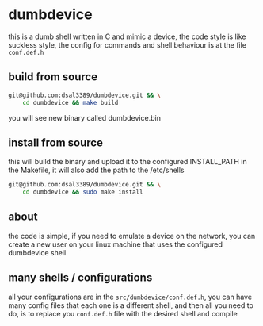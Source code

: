 # dumbdevice

this is a dumb shell written in C and mimic a device, the code style is like suckless style, the config for commands 
and shell behaviour is at the file `conf.def.h`


## build from source
```sh
git@github.com:dsal3389/dumbdevice.git && \
    cd dumbdevice && make build
```
you will see new binary called dumbdevice.bin

## install from source
this will build the binary and upload it to the configured INSTALL_PATH in the Makefile,
it will also add the path to the /etc/shells
```sh
git@github.com:dsal3389/dumbdevice.git && \
    cd dumbdevice && sudo make install
```

## about
the code is simple, if you need to emulate a device on the network, you can create a new user on your linux machine 
that uses the configured dumbdevice shell

## many shells / configurations
all your configurations are in the `src/dumbdevice/conf.def.h`, you can have many config files that each one is a different shell,
and then all you need to do, is to replace you `conf.def.h` file with the desired shell and compile
